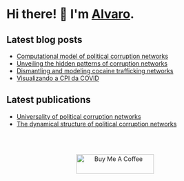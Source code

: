 # Hi there! :wave: I'm [Alvaro](https://alvarofrancomartins.com). 

## Latest blog posts
<!-- BLOGPOST:START -->
- [Computational model of political corruption networks](https://alvarofrancomartins.com/post/corruption-networks-model/)
- [Unveiling the hidden patterns of corruption networks](https://alvarofrancomartins.com/post/corruption-networks/)
- [Dismantling and modeling cocaine trafficking networks](https://alvarofrancomartins.com/post/cocaine_smuggling_networks/)
- [Visualizando a CPI da COVID](https://alvarofrancomartins.com/post/cpi_covid/)
<!-- BLOGPOST:END -->

## Latest publications
<!-- PUBLICATION:START -->
- [Universality of political corruption networks](https://alvarofrancomartins.com/publication/universality-of-political-corruption-networks/)
- [The dynamical structure of political corruption networks](https://alvarofrancomartins.com/publication/brazilian-corruption-network/)
<!-- PUBLICATION:END -->


<br> <br>
<p align='center'>
<a href="https://www.buymeacoffee.com/alvarofmartins" target="_blank"><img src="https://cdn.buymeacoffee.com/buttons/v2/default-yellow.png" alt="Buy Me A Coffee" style="height: 45px !important;width: 180px !important;" ></a>
</p>


